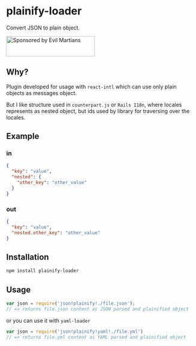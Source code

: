 # plainify-loader

Convert JSON to plain object.

<a href="https://evilmartians.com/?utm_source=postcss">
  <img src="https://evilmartians.com/badges/sponsored-by-evil-martians.svg"
       alt="Sponsored by Evil Martians" width="236" height="54">
</a>

## Why?

Plugin developed for usage with `react-intl` which can use only
plain objects as messages object.

But I like structure used in `counterpart.js` or `Rails I18n`, where locales
represents as nested object, but ids used by library for traversing over
the locales.

## Example

### in

```json
{
  "key": "value",
  "nested": {
    "other_key": "other_value"
  }
}
```

### out

```json
{
  "key": "value",
  "nested.other_key": "other_value"
}
```

## Installation

```sh
npm install plainify-loader
```

## Usage

```js
var json = require('json!plainify!./file.json');
// => returns file.json content as JSON parsed and plainified object
```

or you can use it with `yaml-loader`

```js
var json = require('json!plainify!yaml!./file.yml')
// => returns file.yml content as YAML parsed and plainified object
```
